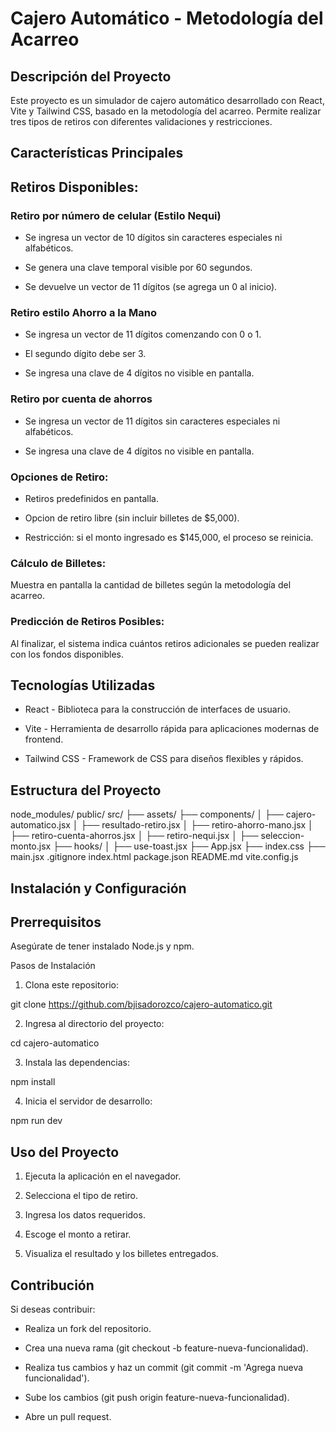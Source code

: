 # Cajero Automático - Metodología del Acarreo

## Descripción del Proyecto

Este proyecto es un simulador de cajero automático desarrollado con React, Vite y Tailwind CSS, basado en la metodología del acarreo. Permite realizar tres tipos de retiros con diferentes validaciones y restricciones.

## Características Principales

## Retiros Disponibles:

### Retiro por número de celular (Estilo Nequi)

- Se ingresa un vector de 10 dígitos sin caracteres especiales ni alfabéticos.

- Se genera una clave temporal visible por 60 segundos.

- Se devuelve un vector de 11 dígitos (se agrega un 0 al inicio).

### Retiro estilo Ahorro a la Mano

- Se ingresa un vector de 11 dígitos comenzando con 0 o 1.

- El segundo dígito debe ser 3.

- Se ingresa una clave de 4 dígitos no visible en pantalla.

### Retiro por cuenta de ahorros

- Se ingresa un vector de 11 dígitos sin caracteres especiales ni alfabéticos.

- Se ingresa una clave de 4 dígitos no visible en pantalla.

### Opciones de Retiro:

- Retiros predefinidos en pantalla.

- Opcion de retiro libre (sin incluir billetes de $5,000).

- Restricción: si el monto ingresado es $145,000, el proceso se reinicia.

### Cálculo de Billetes:

Muestra en pantalla la cantidad de billetes según la metodología del acarreo.

### Predicción de Retiros Posibles:

Al finalizar, el sistema indica cuántos retiros adicionales se pueden realizar con los fondos disponibles.

## Tecnologías Utilizadas

* React - Biblioteca para la construcción de interfaces de usuario.

* Vite - Herramienta de desarrollo rápida para aplicaciones modernas de frontend.

* Tailwind CSS - Framework de CSS para diseños flexibles y rápidos.

## Estructura del Proyecto

node_modules/
public/
src/
  ├── assets/
  ├── components/
  │   ├── cajero-automatico.jsx
  │   ├── resultado-retiro.jsx
  │   ├── retiro-ahorro-mano.jsx
  │   ├── retiro-cuenta-ahorros.jsx
  │   ├── retiro-nequi.jsx
  │   ├── seleccion-monto.jsx
  ├── hooks/
  │   ├── use-toast.jsx
  ├── App.jsx
  ├── index.css
  ├── main.jsx
.gitignore
index.html
package.json
README.md
vite.config.js

## Instalación y Configuración

## Prerrequisitos

Asegúrate de tener instalado Node.js y npm.

Pasos de Instalación

1. Clona este repositorio:

git clone https://github.com/bjisadorozco/cajero-automatico.git

2. Ingresa al directorio del proyecto:

cd cajero-automatico

3. Instala las dependencias:

npm install

4. Inicia el servidor de desarrollo:

npm run dev

## Uso del Proyecto

1. Ejecuta la aplicación en el navegador.

2. Selecciona el tipo de retiro.

3. Ingresa los datos requeridos.

4. Escoge el monto a retirar.

5. Visualiza el resultado y los billetes entregados.

## Contribución

Si deseas contribuir:

* Realiza un fork del repositorio.

* Crea una nueva rama (git checkout -b feature-nueva-funcionalidad).

* Realiza tus cambios y haz un commit (git commit -m 'Agrega nueva funcionalidad').

* Sube los cambios (git push origin feature-nueva-funcionalidad).

* Abre un pull request.
